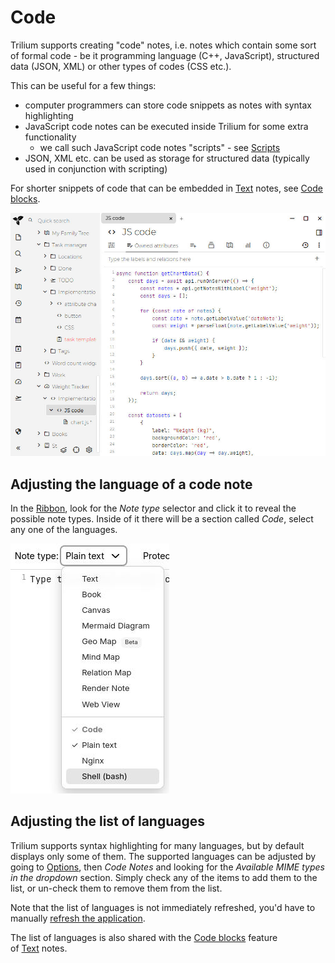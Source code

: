 # Code
Trilium supports creating "code" notes, i.e. notes which contain some sort of formal code - be it programming language (C++, JavaScript), structured data (JSON, XML) or other types of codes (CSS etc.).

This can be useful for a few things:

*   computer programmers can store code snippets as notes with syntax highlighting
*   JavaScript code notes can be executed inside Trilium for some extra functionality
    *   we call such JavaScript code notes "scripts" - see [Scripts](Code/Scripting.md)
*   JSON, XML etc. can be used as storage for structured data (typically used in conjunction with scripting)

For shorter snippets of code that can be embedded in [Text](Text.md) notes, see [Code blocks](Text/Developer-specific%20formatting/Code%20blocks.md).

![](Code_image.png)

## Adjusting the language of a code note

In the [Ribbon](../Basic%20Concepts%20and%20Features/UI%20Elements/Ribbon.md), look for the _Note type_ selector and click it to reveal the possible note types. Inside of it there will be a section called _Code_, select any one of the languages.

![](1_Code_image.png)

## Adjusting the list of languages

Trilium supports syntax highlighting for many languages, but by default displays only some of them. The supported languages can be adjusted by going to [Options](../Basic%20Concepts%20and%20Features/UI%20Elements/Options.md), then _Code Notes_ and looking for the _Available MIME types in the dropdown_ section. Simply check any of the items to add them to the list, or un-check them to remove them from the list.

Note that the list of languages is not immediately refreshed, you'd have to manually [refresh the application](../Troubleshooting/Refreshing%20the%20application.md).

The list of languages is also shared with the [Code blocks](Text/Developer-specific%20formatting/Code%20blocks.md) feature of [Text](Text.md) notes.